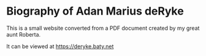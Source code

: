 # Biography of Adan Marius deRyke

This is a small website converted from a PDF document created by my great aunt Roberta. 

It can be viewed at https://deryke.baty.net

